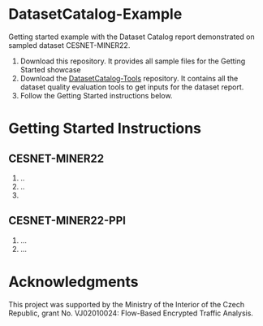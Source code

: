 # DatasetCatalog-Example
Getting started example with the Dataset Catalog report demonstrated on sampled dataset CESNET-MINER22.

1. Download this repository. It provides all sample files for the Getting Started showcase
2. Download the [DatasetCatalog-Tools](https://github.com/FETA-Project/DatasetCatalog-Tools) repository. It contains all the dataset quality evaluation tools to get inputs for the dataset report.
3. Follow the Getting Started instructions below.

# Getting Started Instructions
## CESNET-MINER22
1. ..
2. ..
3. 
## CESNET-MINER22-PPI
1. ...
2. ...

# Acknowledgments
This project was supported by the Ministry of the Interior of the Czech Republic, grant No. VJ02010024: Flow-Based Encrypted Traffic Analysis.
